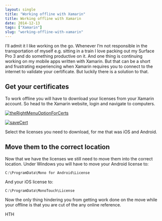 ```yaml
---
layout: single
title: "Working offline with Xamarin"
title: Working offline with Xamarin
date: 2014-12-13
tags: ["Xamarin"]
slug: "working-offline-with-xamarin"
---
```


I’ll admit it I like working on the go. Whenever I’m not responsible in the transportation of myself e.g. sitting in a train I love packing out my Surface Pro 3 and do something productive on it. And one thing is continuing working on my mobile apps written with Xamarin. But that can be a short and frustrating experiencing when Xamarin requires you to connect to the internet to validate your certificate. But luckily there is a solution to that.

## Get your certificates

To work offline you will have to download your licenses from your Xamarin account. So head to the Xamarin website, login and navigate to computers.

[![theRightMenuOptionForCerts](http://mallibone-blog.azurewebsites.net/posts/files/4da34cbe-ffad-4f73-a601-e132b6616a46.png "theRightMenuOptionForCerts")](http://mallibone-blog.azurewebsites.net/posts/files/20c64478-2e16-4fa0-b0cc-22f5d3a336e2.png)

[![saveCert](http://mallibone-blog.azurewebsites.net/posts/files/0b6e9f85-d3a9-483f-9ccf-9c97eadd4f0d.png "saveCert")](http://mallibone-blog.azurewebsites.net/posts/files/04623410-e266-4c13-8138-fdbabec1941b.png)



Select the licenses you need to download, for me that was iOS and Android.

## Move them to the correct location

Now that we have the licenses we still need to move them into the correct location. Under Windows you will have to move your Android license to:




    C:\ProgramData\Mono for Android\License


And your iOS license to:




    C:\ProgramData\MonoTouch\License


Now the only thing hindering you from getting work done on the move while your offline is that you are cut of the any online reference.

HTH
